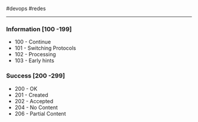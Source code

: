 #devops #redes

---
### Information \[100 -199\]

- 100 - Continue
- 101 - Switching Protocols
- 102 - Processing
- 103 - Early hints


### Success \[200 -299\]

- 200 - OK
- 201 - Created
- 202 - Accepted
- 204 - No Content
- 206 - Partial Content